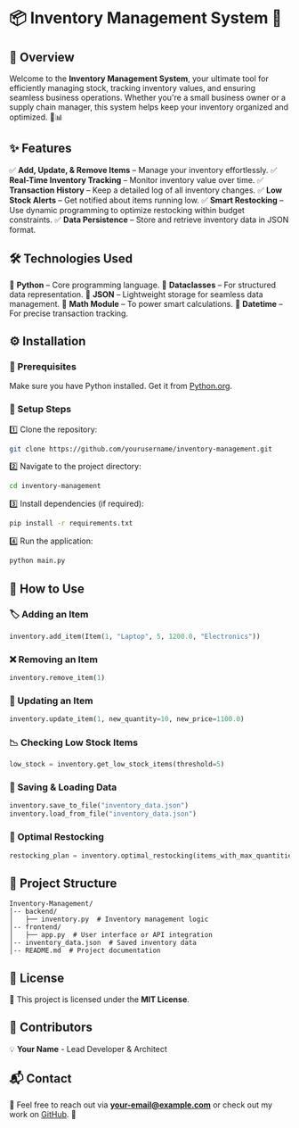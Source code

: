 # 📦 Inventory Management System 🚀

## 🌟 Overview
Welcome to the **Inventory Management System**, your ultimate tool for efficiently managing stock, tracking inventory values, and ensuring seamless business operations. Whether you're a small business owner or a supply chain manager, this system helps keep your inventory organized and optimized. 🏬📊

## ✨ Features
✅ **Add, Update, & Remove Items** – Manage your inventory effortlessly.
✅ **Real-Time Inventory Tracking** – Monitor inventory value over time.
✅ **Transaction History** – Keep a detailed log of all inventory changes.
✅ **Low Stock Alerts** – Get notified about items running low.
✅ **Smart Restocking** – Use dynamic programming to optimize restocking within budget constraints.
✅ **Data Persistence** – Store and retrieve inventory data in JSON format.

## 🛠 Technologies Used
🔹 **Python** – Core programming language.
🔹 **Dataclasses** – For structured data representation.
🔹 **JSON** – Lightweight storage for seamless data management.
🔹 **Math Module** – To power smart calculations.
🔹 **Datetime** – For precise transaction tracking.

## ⚙️ Installation
### 📌 Prerequisites
Make sure you have Python installed. Get it from [Python.org](https://www.python.org/downloads/).

### 🚀 Setup Steps
1️⃣ Clone the repository:
   ```sh
   git clone https://github.com/yourusername/inventory-management.git
   ```
2️⃣ Navigate to the project directory:
   ```sh
   cd inventory-management
   ```
3️⃣ Install dependencies (if required):
   ```sh
   pip install -r requirements.txt
   ```
4️⃣ Run the application:
   ```sh
   python main.py
   ```

## 📖 How to Use
### 🏷 Adding an Item
```python
inventory.add_item(Item(1, "Laptop", 5, 1200.0, "Electronics"))
```

### ❌ Removing an Item
```python
inventory.remove_item(1)
```

### 🔄 Updating an Item
```python
inventory.update_item(1, new_quantity=10, new_price=1100.0)
```

### 📉 Checking Low Stock Items
```python
low_stock = inventory.get_low_stock_items(threshold=5)
```

### 💾 Saving & Loading Data
```python
inventory.save_to_file("inventory_data.json")
inventory.load_from_file("inventory_data.json")
```

### 🤖 Optimal Restocking
```python
restocking_plan = inventory.optimal_restocking(items_with_max_quantities, budget=5000)
```

## 📂 Project Structure
```
Inventory-Management/
│-- backend/
│   ├── inventory.py  # Inventory management logic
│-- frontend/
│   ├── app.py  # User interface or API integration
│-- inventory_data.json  # Saved inventory data
│-- README.md  # Project documentation
```

## 📜 License
🔖 This project is licensed under the **MIT License**.

## 👥 Contributors
💡 **Your Name** - Lead Developer & Architect

## 📬 Contact
📧 Feel free to reach out via **your-email@example.com** or check out my work on [GitHub](https://github.com/yourusername). 🚀

